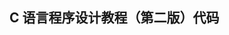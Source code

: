 ## C 语言程序设计教程（第二版）代码                                                                                                                                                                                                                                                                                                                                                                                                                                                                                                                                 
